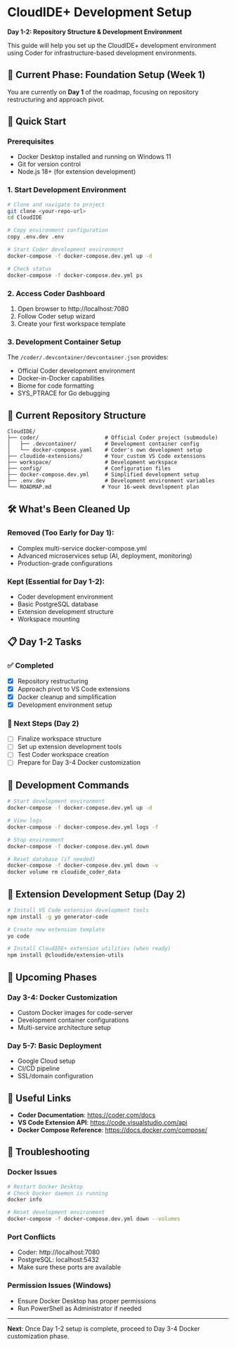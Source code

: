 # CloudIDE+ Development Setup

**Day 1-2: Repository Structure & Development Environment**

This guide will help you set up the CloudIDE+ development environment using Coder for infrastructure-based development environments.

## 🎯 Current Phase: Foundation Setup (Week 1)

You are currently on **Day 1** of the roadmap, focusing on repository restructuring and approach pivot.

## 🚀 Quick Start

### Prerequisites

- Docker Desktop installed and running on Windows 11
- Git for version control
- Node.js 18+ (for extension development)

### 1. Start Development Environment

```bash
# Clone and navigate to project
git clone <your-repo-url>
cd CloudIDE

# Copy environment configuration
copy .env.dev .env

# Start Coder development environment
docker-compose -f docker-compose.dev.yml up -d

# Check status
docker-compose -f docker-compose.dev.yml ps
```

### 2. Access Coder Dashboard

1. Open browser to http://localhost:7080
2. Follow Coder setup wizard
3. Create your first workspace template

### 3. Development Container Setup

The `/coder/.devcontainer/devcontainer.json` provides:
- Official Coder development environment
- Docker-in-Docker capabilities
- Biome for code formatting
- SYS_PTRACE for Go debugging

## 📁 Current Repository Structure

```
CloudIDE/
├── coder/                     # Official Coder project (submodule)
│   ├── .devcontainer/         # Development container config
│   └── docker-compose.yaml    # Coder's own development setup
├── cloudide-extensions/       # Your custom VS Code extensions
├── workspace/                 # Development workspace
├── config/                    # Configuration files
├── docker-compose.dev.yml     # Simplified development setup
├── .env.dev                   # Development environment variables
└── ROADMAP.md                # Your 16-week development plan
```

## 🛠️ What's Been Cleaned Up

### Removed (Too Early for Day 1):
- Complex multi-service docker-compose.yml
- Advanced microservices setup (AI, deployment, monitoring)
- Production-grade configurations

### Kept (Essential for Day 1-2):
- Coder development environment
- Basic PostgreSQL database
- Extension development structure
- Workspace mounting

## 📋 Day 1-2 Tasks

### ✅ Completed
- [x] Repository restructuring
- [x] Approach pivot to VS Code extensions
- [x] Docker cleanup and simplification
- [x] Development environment setup

### 🔄 Next Steps (Day 2)
- [ ] Finalize workspace structure
- [ ] Set up extension development tools
- [ ] Test Coder workspace creation
- [ ] Prepare for Day 3-4 Docker customization

## 🔧 Development Commands

```bash
# Start development environment
docker-compose -f docker-compose.dev.yml up -d

# View logs
docker-compose -f docker-compose.dev.yml logs -f

# Stop environment
docker-compose -f docker-compose.dev.yml down

# Reset database (if needed)
docker-compose -f docker-compose.dev.yml down -v
docker volume rm cloudide_coder_data
```

## 🧩 Extension Development Setup (Day 2)

```bash
# Install VS Code extension development tools
npm install -g yo generator-code

# Create new extension template
yo code

# Install CloudIDE+ extension utilities (when ready)
npm install @cloudide/extension-utils
```

## 📅 Upcoming Phases

### Day 3-4: Docker Customization
- Custom Docker images for code-server
- Development container configurations
- Multi-service architecture setup

### Day 5-7: Basic Deployment
- Google Cloud setup
- CI/CD pipeline
- SSL/domain configuration

## 🔗 Useful Links

- **Coder Documentation**: https://coder.com/docs
- **VS Code Extension API**: https://code.visualstudio.com/api
- **Docker Compose Reference**: https://docs.docker.com/compose/

## 🚨 Troubleshooting

### Docker Issues
```bash
# Restart Docker Desktop
# Check Docker daemon is running
docker info

# Reset development environment
docker-compose -f docker-compose.dev.yml down --volumes
```

### Port Conflicts
- Coder: http://localhost:7080
- PostgreSQL: localhost:5432
- Make sure these ports are available

### Permission Issues (Windows)
- Ensure Docker Desktop has proper permissions
- Run PowerShell as Administrator if needed

---

**Next**: Once Day 1-2 setup is complete, proceed to Day 3-4 Docker customization phase.